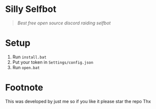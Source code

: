 # Silly Selfbot
> *Best free open source discord raiding selfbot*

# Setup
1. Run `install.bat`
2. Put your token in `Settings/config.json`
3. Run `open.bat`

# Footnote
This was developed by just me so if you like it please star the repo
Thx